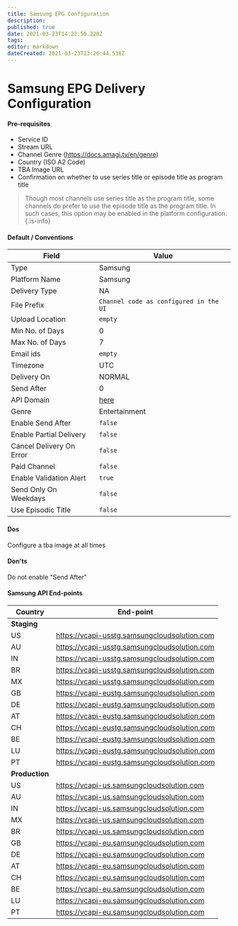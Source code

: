 ```yaml
---
title: Samsung EPG Configuration
description: 
published: true
date: 2021-03-23T14:22:50.220Z
tags: 
editor: markdown
dateCreated: 2021-03-23T13:26:44.538Z
---
```


# Samsung EPG Delivery Configuration

#### Pre-requisites

- Service ID
- Stream URL
- Channel Genre (https://docs.amagi.tv/en/genre)
- Country (ISO A2 Code)
- TBA Image URL
- Confirmation on whether to use series title or episode title as program title

> Though most channels use series title as the program title, some channels do prefer to use the episode title as the program title. In such cases, this option may be enabled in the platform configuration.
{.is-info}

#### Default / Conventions

Field|Value
--|--
Type|Samsung
Platform Name|Samsung
Delivery Type|NA
File Prefix|`Channel code as configured in the UI`
Upload Location|`empty`
Min No. of Days|0
Max No. of Days|7
Email ids|`empty`
Timezone|UTC
Delivery On|NORMAL
Send After|0
API Domain|[here](#samsung-api-end-points)
Genre|Entertainment
Enable Send After|`false`
Enable Partial Delivery|`false`
Cancel Delivery On Error|`false`
Paid Channel|`false`
Enable Validation Alert|`true`
Send Only On Weekdays|`false`
Use Episodic Title|`false`

#### Dos
Configure a tba image at all times

#### Don'ts
Do not enable "Send After"

#### Samsung API End-points
Country|End-point
--|--
**Staging**|
US|https://vcapi-usstg.samsungcloudsolution.com
AU|https://vcapi-usstg.samsungcloudsolution.com
IN|https://vcapi-usstg.samsungcloudsolution.com
BR|https://vcapi-usstg.samsungcloudsolution.com
MX|https://vcapi-usstg.samsungcloudsolution.com
GB|https://vcapi-eustg.samsungcloudsolution.com
DE|https://vcapi-eustg.samsungcloudsolution.com
AT|https://vcapi-eustg.samsungcloudsolution.com
CH|https://vcapi-eustg.samsungcloudsolution.com
BE|https://vcapi-eustg.samsungcloudsolution.com
LU|https://vcapi-eustg.samsungcloudsolution.com
PT|https://vcapi-eustg.samsungcloudsolution.com
**Production**|
US|https://vcapi-us.samsungcloudsolution.com
AU|https://vcapi-us.samsungcloudsolution.com
IN|https://vcapi-us.samsungcloudsolution.com
MX|https://vcapi-us.samsungcloudsolution.com
BR|https://vcapi-us.samsungcloudsolution.com
GB|https://vcapi-eu.samsungcloudsolution.com
DE|https://vcapi-eu.samsungcloudsolution.com
AT|https://vcapi-eu.samsungcloudsolution.com
CH|https://vcapi-eu.samsungcloudsolution.com
BE|https://vcapi-eu.samsungcloudsolution.com
LU|https://vcapi-eu.samsungcloudsolution.com
PT|https://vcapi-eu.samsungcloudsolution.com

